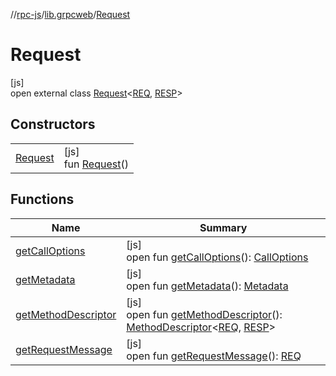 //[rpc-js](../../../index.md)/[lib.grpcweb](../index.md)/[Request](index.md)

# Request

[js]\
open external class [Request](index.md)&lt;[REQ](index.md), [RESP](index.md)&gt;

## Constructors

| | |
|---|---|
| [Request](-request.md) | [js]<br>fun [Request](-request.md)() |

## Functions

| Name | Summary |
|---|---|
| [getCallOptions](get-call-options.md) | [js]<br>open fun [getCallOptions](get-call-options.md)(): [CallOptions](../-call-options/index.md) |
| [getMetadata](get-metadata.md) | [js]<br>open fun [getMetadata](get-metadata.md)(): [Metadata](../-metadata/index.md) |
| [getMethodDescriptor](get-method-descriptor.md) | [js]<br>open fun [getMethodDescriptor](get-method-descriptor.md)(): [MethodDescriptor](../-method-descriptor/index.md)&lt;[REQ](index.md), [RESP](index.md)&gt; |
| [getRequestMessage](get-request-message.md) | [js]<br>open fun [getRequestMessage](get-request-message.md)(): [REQ](index.md) |
